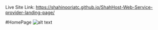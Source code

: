 Live Site Link:
https://shahinooriatc.github.io/ShahHost-Web-Service-provider-landing-page/

#HomePage
![alt text](link)